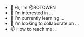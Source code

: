 - 👋 Hi, I’m @BOTOWEN
- 👀 I’m interested in ...
- 🌱 I’m currently learning ...
- 💞️ I’m looking to collaborate on ...
- 📫 How to reach me ...

<!---
BOTOWEN/BOTOWEN is a ✨ special ✨ repository because its `README.md` (this file) appears on your GitHub profile.
You can click the Preview link to take a look at your changes.
--->
